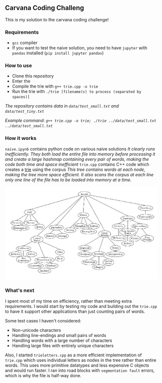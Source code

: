## Carvana Coding Challeng
This is my solution to the carvana coding challenge!

### Requirements
- `gcc` compiler
- If you want to test the naive solution, you need to have `jupyter` with `pandas` installed (`pip install jupyter pandas`)

### How to use
- Clone this repository
- Enter the 
- Compile the trie with `g++ trie.cpp -o trie`
- Run the trie with `./trie [filename(s) to process (separated by spaces)]`

*The repository contains data in `data/test_small.txt` and `data/test_tiny.txt`*

*Example command: `g++ trie.cpp -o trie; ./trie ../data/test_small.txt ../data/test_small.txt`*

### How it works
`naive.ipynb` contains python code on various naive solutions 
    *It clearly runs inefficiently. They both load the entire file into memory before processing it and create a large hashmap containing every pair of words, making the code both time and space inefficient*
`trie.cpp` contains C++ code which creates a [trie](https://arxiv.org/pdf/1806.09447.pdf) using the corpus
    *This tree contains words at each node, making the tree more space efficient. It also scans the corpus at each line only one line of the file has to be loaded into memory at a time.*

![tree](tree.jpg)

### What's next
I spent most of my time on efficiency, rather than meeting extra requirements. I would start by testing my code and building out the `trie.cpp` to have it support other applications than just counting pairs of words.

Some test cases I haven't considered:
- Non-unicode characters
- Handling line-endings and small pairs of words
- Handling words with a large number of characters
- Handling large files with entirely unique characters

Also, I started `trieletters.cpp` as a more efficient implementation of `trie.cpp` which uses individual letters as nodes in the tree rather than entire words. This uses more primitive datatypes and less expensive C objects and would run faster. I ran into road blocks with `segmentation fault` errors, which is why the file is half-way done.